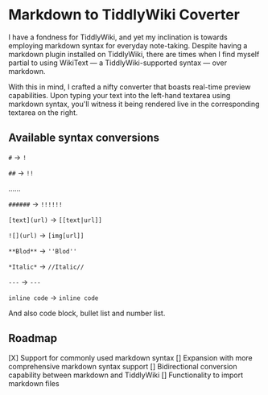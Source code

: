 # Markdown to TiddlyWiki Coverter

I have a fondness for TiddlyWiki, and yet my inclination is towards employing markdown syntax for everyday note-taking. Despite having a markdown plugin installed on TiddlyWiki, there are times when I find myself partial to using WikiText — a TiddlyWiki-supported syntax — over markdown.

With this in mind, I crafted a nifty converter that boasts real-time preview capabilities. Upon typing your text into the left-hand textarea using markdown syntax, you'll witness it being rendered live in the corresponding textarea on the right.

## Available syntax conversions

`#` → `!`

`##` → `!!`

……

`######` → `!!!!!!`

`[text](url)` → `[[text|url]]`

`![](url)` → `[img[url]]`

`**Blod**` → `''Blod''`

`*Italic*` → `//Italic//`

`---` → `---`

``inline code`` → ``inline code``

And also code block, bullet list and number list.

## Roadmap

[X] Support for commonly used markdown syntax
[] Expansion with more comprehensive markdown syntax support
[] Bidirectional conversion capability between markdown and TiddlyWiki
[] Functionality to import markdown files